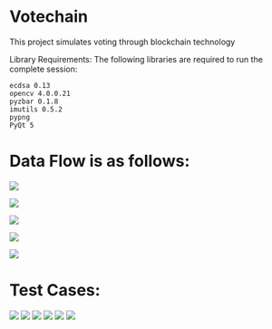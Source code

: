 # Votechain

This project simulates voting through blockchain technology

Library Requirements: The following libraries are required to run the complete session:

    ecdsa 0.13
    opencv 4.0.0.21
    pyzbar 0.1.8
    imutils 0.5.2
    pypng
    PyQt 5

# Data Flow is as follows:

![](Images/Database.PNG)

![](Images/voter_creation.PNG)

![](Images/Voting_flow.PNG)

![](Result_processing.PNG)

![](Images/Database_data.PNG)

# Test Cases:

![](Images/Suceesful_vote.PNG)
![](Images/Wrong_credentials.PNG)
![](Images/Wrong_qr.PNG)
![](Images/Final_votecount1.PNG)
![](Images/Final_votecount2.PNG)
![](Images/Tampering.PNG)
